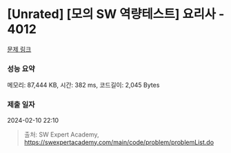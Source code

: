 # [Unrated] [모의 SW 역량테스트] 요리사 - 4012 

[문제 링크](https://swexpertacademy.com/main/code/problem/problemDetail.do?contestProbId=AWIeUtVakTMDFAVH) 

### 성능 요약

메모리: 87,444 KB, 시간: 382 ms, 코드길이: 2,045 Bytes

### 제출 일자

2024-02-10 22:10



> 출처: SW Expert Academy, https://swexpertacademy.com/main/code/problem/problemList.do